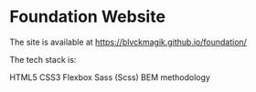 # Foundation Website
The site is available at https://blvckmagik.github.io/foundation/

The tech stack is:

HTML5
CSS3
Flexbox
Sass (Scss)
BEM methodology
